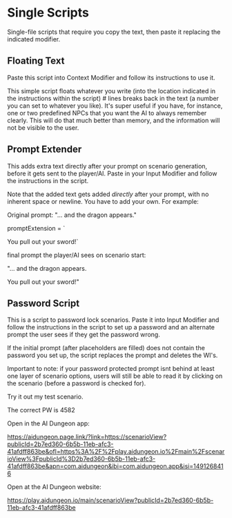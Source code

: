 # Single Scripts
Single-file scripts that require you copy the text, then paste it replacing the indicated modifier.

## Floating Text
Paste this script into Context Modifier and follow its instructions to use it. 

This simple script floats whatever you write (into the location indicated in the instructions within the script) # lines breaks back in the text (a number you can set to whatever you like). It's super useful if you have, for instance, one or two predefined NPCs that you want the AI to always remember clearly. This will do that much better than memory, and the information will not be visible to the user. 


## Prompt Extender
This adds extra text directly after your prompt on scenario generation, before it gets sent to the player/AI. Paste in your Input Modifier and follow the instructions in the script.

Note that the added text gets added *directly* after your prompt, with no inherent space or newline. You have to add your own. For example:

Original prompt: "... and the dragon appears."

promptExtension = `

You pull out your sword!`

final prompt the player/AI sees on scenario start:

"... and the dragon appears.

You pull out your sword!"


## Password Script
This is a script to password lock scenarios. Paste it into Input Modifier and follow the instructions in the script to set up a password and an alternate prompt the user sees if they get the password wrong. 

If the initial prompt (after placeholders are filled) does not contain the password you set up, the script replaces the prompt and deletes the WI's. 

Important to note: if your password protected prompt isnt behind at least one layer of scenario options, users will still be able to read it by clicking on the scenario (before a password is checked for).

Try it out my test scenario.

The correct PW is 4582

Open in the AI Dungeon app:

https://aidungeon.page.link/?link=https://scenarioView?publicId=2b7ed360-6b5b-11eb-afc3-41afdff863be&ofl=https%3A%2F%2Fplay.aidungeon.io%2Fmain%2FscenarioView%3FpublicId%3D2b7ed360-6b5b-11eb-afc3-41afdff863be&apn=com.aidungeon&ibi=com.aidungeon.app&isi=1491268416

Open at the AI Dungeon website: 

https://play.aidungeon.io/main/scenarioView?publicId=2b7ed360-6b5b-11eb-afc3-41afdff863be
